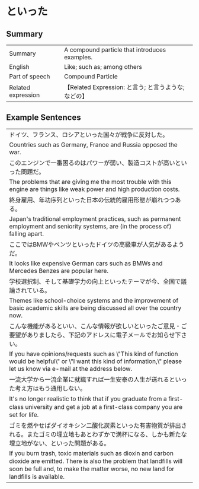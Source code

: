 # といった

## Summary

<table><tr>   <td>Summary</td>   <td>A compound particle that introduces examples.</td></tr><tr>   <td>English</td>   <td>Like; such as; among others</td></tr><tr>   <td>Part of speech</td>   <td>Compound Particle</td></tr><tr>   <td>Related expression</td>   <td>【Related Expression: と言う; と言うような; などの】</td></tr></table>

## Example Sentences

<table><tr><td>ドイツ、フランス、ロシアといった国々が戦争に反対した。</td></tr><tr><td>Countries such as Germany, France and Russia opposed the war.</td></tr><tr><td>このエンジンで一番困るのはパワーが弱い、製造コストが高いといった問題だ。</td></tr><tr><td>The problems that are giving me the most trouble with this engine are things like weak power and high production costs.</td></tr><tr><td>終身雇用、年功序列といった日本の伝統的雇用形態が崩れつつある。</td></tr><tr><td>Japan's traditional employment practices, such as permanent employment and seniority systems, are (in the process of) falling apart.</td></tr><tr><td>ここではBMWやベンツといったドイツの高級車が人気があるようだ。</td></tr><tr><td>It looks like expensive German cars such as BMWs and Mercedes Benzes are popular here.</td></tr><tr><td>学校選択制、そして基礎学力の向上といったテーマが今、全国で議論されている。</td></tr><tr><td>Themes like school-choice systems and the improvement of basic academic skills are being discussed all over the country now.</td></tr><tr><td>こんな機能があるといい、こんな情報が欲しいといったご意見・ご要望がありましたら、下記のアドレスに電子メールでお知らせ下さい。</td></tr><tr><td>If you have opinions/requests such as \"This kind of function would be helpful\" or \"I want this kind of information,\" please let us know via e-mail at the address below.</td></tr><tr><td>一流大学から一流企業に就職すれば一生安泰の人生が送れるといった考え方はもう通用しない。</td></tr><tr><td>It's no longer realistic to think that if you graduate from a ﬁrst-class university and get a job at a ﬁrst-class company you are set for life.</td></tr><tr><td>ゴミを燃やせばダイオキシン二酸化炭素といった有害物質が排出される。またゴミの埋立地もあとわずかで満杯になる、しかも新たな埋立地がない、といった問題がある。</td></tr><tr><td>If you burn trash, toxic materials such as dioxin and carbon dioxide are emitted. There is also the problem that landﬁlls will soon be full and, to make the matter worse, no new land for landﬁlls is available.</td></tr></table>

